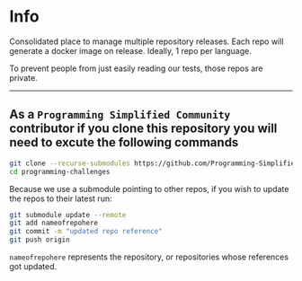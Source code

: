 # Info

Consolidated place to manage multiple repository releases. Each repo will generate a docker image on release. Ideally, 1 repo per language. 

To prevent people from just easily reading our tests, those repos are private.

-----

## As a `Programming Simplified Community` contributor if you clone this repository you will need to excute the following commands

```bash
git clone --recurse-submodules https://github.com/Programming-Simplified-Community/programming-challenges.git
cd programming-challenges
```

Because we use a submodule pointing to other repos, if you wish to update the repos to their latest run:
```bash
git submodule update --remote
git add nameofrepohere
git commit -m "updated repo reference"
git push origin
```

`nameofrepohere` represents the repository, or repositories whose references got updated.
